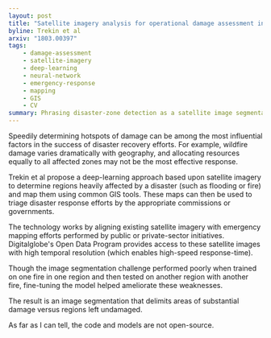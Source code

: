 ```yaml
---
layout: post
title: "Satellite imagery analysis for operational damage assessment in Emergency situations"
byline: Trekin et al
arxiv: "1803.00397"
tags:
    - damage-assessment
    - satellite-imagery
    - deep-learning
    - neural-network
    - emergency-response
    - mapping
    - GIS
    - CV
summary: Phrasing disaster-zone detection as a satellite image segmentation problem enables machine learning approaches to hasten emergency response efforts.
---
```


Speedily determining hotspots of damage can be among the most influential factors in the success of disaster recovery efforts. For example, wildfire damage varies dramatically with geography, and allocating resources equally to all affected zones may not be the most effective response.

Trekin et al propose a deep-learning approach based upon
satellite imagery to determine regions heavily affected by a disaster (such as flooding or fire) and map them using common GIS tools. These maps can then be used to triage disaster response efforts by the appropriate commissions or governments.

The technology works by aligning existing satellite imagery with emergency mapping efforts performed by public or private-sector initiatives. Digitalglobe's Open Data Program provides access to these satellite images with high temporal resolution (which enables high-speed response-time).

Though the image segmentation challenge performed poorly when trained on one fire in one region and then tested on another region with another fire, fine-tuning the model helped ameliorate these weaknesses.

The result is an image segmentation that delimits areas of substantial damage versus regions left undamaged.

As far as I can tell, the code and models are not open-source.
